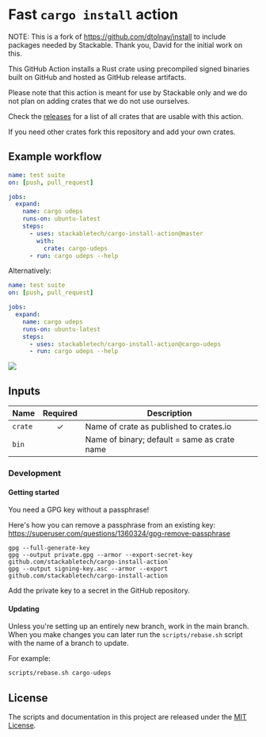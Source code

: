 # Fast `cargo install` action

NOTE: This is a fork of https://github.com/dtolnay/install to include packages needed by Stackable. Thank you, David for the initial work on this. 

This GitHub Action installs a Rust crate using precompiled signed binaries built
on GitHub and hosted as GitHub release artifacts.

Please note that this action is meant for use by Stackable only and we do not plan on adding crates that we do not use ourselves.

Check the [releases](https://github.com/stackabletech/cargo-install-action/releases) for a list of all crates that are usable with this action.

If you need other crates fork this repository and add your own crates.

## Example workflow

```yaml
name: test suite
on: [push, pull_request]

jobs:
  expand:
    name: cargo udeps
    runs-on: ubuntu-latest
    steps:
      - uses: stackabletech/cargo-install-action@master
        with:
          crate: cargo-udeps
      - run: cargo udeps --help
```

Alternatively:
```yaml
name: test suite
on: [push, pull_request]

jobs:
  expand:
    name: cargo udeps
    runs-on: ubuntu-latest
    steps:
      - uses: stackabletech/cargo-install-action@cargo-udeps
      - run: cargo udeps --help
```


<img src="https://user-images.githubusercontent.com/1940490/136493915-2c3c6a6b-620c-46e1-be4b-3c96856ccd12.png">

## Inputs

| Name    | Required | Description                                  |
| ------- | :------: | -------------------------------------------- |
| `crate` | ✓        | Name of crate as published to crates.io      |
| `bin`   |          | Name of binary; default = same as crate name |
       
### Development

#### Getting started

You need a GPG key without a passphrase!

Here's how you can remove a passphrase from an existing key: https://superuser.com/questions/1360324/gpg-remove-passphrase

```
gpg --full-generate-key
gpg --output private.gpg --armor --export-secret-key github.com/stackabletech/cargo-install-action`
gpg --output signing-key.asc --armor --export github.com/stackabletech/cargo-install-action
```
             
Add the private key to a secret in the GitHub repository.

#### Updating

Unless you're setting up an entirely new branch, work in the main branch.
When you make changes you can later run the `scripts/rebase.sh` script with the name of a branch to update.

For example:
```bash
scripts/rebase.sh cargo-udeps
```

## License

The scripts and documentation in this project are released under the [MIT
License].

[MIT License]: LICENSE
